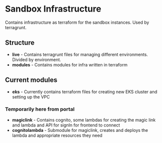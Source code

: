 # Sandbox Infrastructure

Contains infrastructure as terraform for the sandbox instances. Used by terragrunt.

## Structure
+ **live** - Contains terragrunt files for managing different environments. Divided by environment.
+ **modules** - Contains modules for infra written in terraform

## Current modules
+ **eks** - Currently contains terraform files for creating new EKS cluster and setting up the VPC
### Temporarily here from portal
+ **magiclink** - Contains cognito, some lambdas for creating the magic link and lambda and API for signIn for frontend to connect
+ **cognitolambda** - Submodule for magiclink, creates and deploys the lambda and appropriate resources they need

